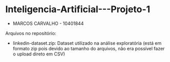 # Inteligencia-Artificial---Projeto-1
- MARCOS CARVALHO - 10401844

Arquivos no repositório:
- linkedin-dataset.zip: Dataset utilizado na análise exploratória (está em formato zip pois devido ao tamanho do arquivos, não era possível fazer o upload direto em CSV)
